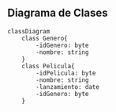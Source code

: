 ## Diagrama de Clases

```mermaid
classDiagram
    class Genero{
        -idGenero: byte
        -nombre: string
    }
    class Pelicula{
        -idPelicula: byte
        -nombre: string
        -lanzamiento: date
        -idGenero: byte
    }
```
